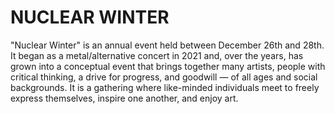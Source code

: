 # NUCLEAR WINTER
"Nuclear Winter" is an annual event held between December 26th and 28th.
It began as a metal/alternative concert in 2021 and, over the years, has grown into a conceptual event that brings together many artists, people with critical thinking, a drive for progress, and goodwill — of all ages and social backgrounds.
It is a gathering where like-minded individuals meet to freely express themselves, inspire one another, and enjoy art.
